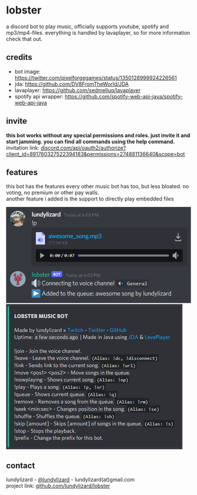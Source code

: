 # lobster

a discord bot to play music, officially supports youtube, spotify and mp3/mp4-files. everything is handled by
lavaplayer, so for more information check that out.

## credits

* bot image: https://twitter.com/pixelforgegames/status/1350128998924226561
* jda: https://github.com/DV8FromTheWorld/JDA
* lavaplayer: https://github.com/sedmelluq/lavaplayer
* spotify api wrapper: https://github.com/spotify-web-api-java/spotify-web-api-java

## invite

**this bot works without any special permissions and roles. just invite it and start jamming. you can find all commands
using the help command.**\
invitation
link: [discord.com/api/oauth2/authorize?client_id=891760327522394183&permissions=274881136640&scope=bot](https://discord.com/api/oauth2/authorize?client_id=891760327522394183&permissions=274881136640&scope=bot)

## features

this bot has the features every other music bot has too, but less bloated. no voting, no premium or other pay walls.\
another feature i added is the support to directly play embedded files

<img src="src/main/resources/mp3file.png">
<img src="src/main/resources/helpcommand.png">

## contact

lundylizard - [@lundylizard](https://twitter.com/lundylizard) - lundylizard(at)gmail.com\
project link: [github.com/lundylizard/lobster](https://github.com/lundylizard/lobster)
